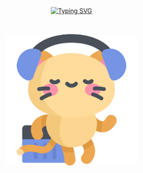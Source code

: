 <p align="center">
  <a href="https://git.io/typing-svg">
    <img src="https://readme-typing-svg.demolab.com?font=Fira+Code&weight=600&duration=8000&pause=1000&color=F72C6B&random=false&width=500&lines=Hi!+I'm+Josh+Abril;Aspiring+front-end+developer;Newby+in+coding;The+only+failure+is+giving+up" alt="Typing SVG">
  </a>
</p>
<br>
<p align="center">
  <img align="center" src='animatedkitty.svg' width='300'/>
</p>
